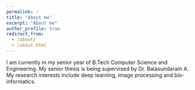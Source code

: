 ```yaml
---
permalink: /
title: "About me"
excerpt: "About me"
author_profile: true
redirect_from: 
  - /about/
  - /about.html
---
```


I am currently in my senior year of B.Tech Computer Science and Engineering. My senior thesis is being supervised by Dr. Balasundaram A. My research interests include deep learning, image processing and bio-informatics.

